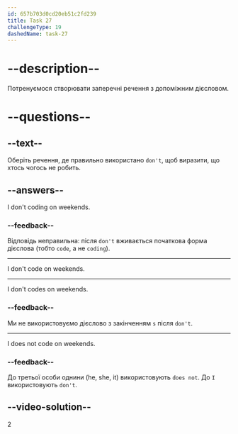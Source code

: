 ```yaml
---
id: 657b703d0cd20eb51c2fd239
title: Task 27
challengeType: 19
dashedName: task-27
---
```


# --description--

Потренуємося створювати заперечні речення з допоміжним дієсловом.

# --questions--

## --text--

Оберіть речення, де правильно використано `don't`, щоб виразити, що хтось чогось не робить.

## --answers--

I don't coding on weekends.

### --feedback--

Відповідь неправильна: після `don't` вживається початкова форма дієслова (тобто `code`, а не `coding`).

---

I don't code on weekends.

---

I don't codes on weekends.

### --feedback--

Ми не використовуємо дієслово з закінченням `s` після `don't`.

---

I does not code on weekends.

### --feedback--

До третьої особи однини (he, she, it) використовують `does not`. До `I` використовують `don't`.

## --video-solution--

2
